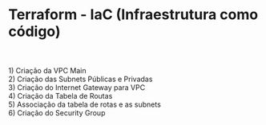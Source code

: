 <h1>Terraform - IaC (Infraestrutura como código)</h1>
<br>
<br>1) Criação da VPC Main
<br>2) Criação das Subnets Públicas e Privadas
<br>3) Criação do Internet Gateway para VPC
<br>4) Criação da Tabela de Routas
<br>5) Associação da tabela de rotas e as subnets
<br>6) Criação do Security Group
